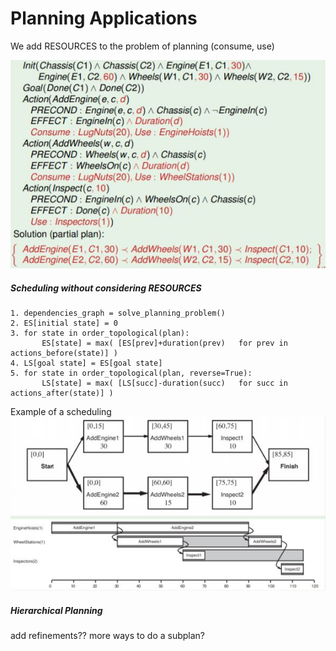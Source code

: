 # Planning Applications

We add RESOURCES to the problem of planning (consume, use)

![plan](images/egPlan.JPG)

##### Scheduling without considering RESOURCES

    1. dependencies_graph = solve_planning_problem()
    2. ES[initial state] = 0
    3. for state in order_topological(plan):
           ES[state] = max( [ES[prev]+duration(prev)   for prev in actions_before(state)] )
    4. LS[goal state] = ES[goal state]
    5. for state in order_topological(plan, reverse=True):
           LS[state] = max( [LS[succ]-duration(succ)   for succ in actions_after(state)] )

Example of a scheduling
![sched](images/egScheduling.JPG)

##### Hierarchical Planning

add refinements?? more ways to do a subplan?
